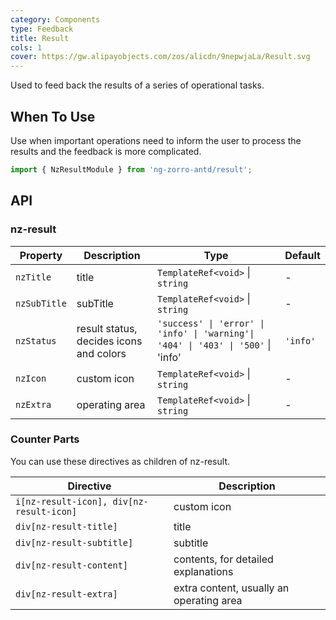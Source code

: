 ```yaml
---
category: Components
type: Feedback
title: Result
cols: 1
cover: https://gw.alipayobjects.com/zos/alicdn/9nepwjaLa/Result.svg
---
```


Used to feed back the results of a series of operational tasks.

## When To Use

Use when important operations need to inform the user to process the results and the feedback is more complicated.

```ts
import { NzResultModule } from 'ng-zorro-antd/result';
```

## API

### nz-result

| Property     | Description                             | Type                                                                              | Default  |
| ------------ | --------------------------------------- | --------------------------------------------------------------------------------- | -------- |
| `nzTitle`    | title                                   | `TemplateRef<void>` \| `string`                                                   | -        |
| `nzSubTitle` | subTitle                                | `TemplateRef<void>` \| `string`                                                   | -        |
| `nzStatus`   | result status, decides icons and colors | `'success' \| 'error' \| 'info' \| 'warning'\| '404' \| '403' \| '500'` \| 'info' | `'info'` |
| `nzIcon`     | custom icon                             | `TemplateRef<void>` \| `string`                                                   | -        |
| `nzExtra`    | operating area                          | `TemplateRef<void>` \| `string`                                                   | -        |

### Counter Parts

You can use these directives as children of nz-result.

| Directive                                | Description                              |
| ---------------------------------------- | ---------------------------------------- |
| `i[nz-result-icon], div[nz-result-icon]` | custom icon                              |
| `div[nz-result-title]`                   | title                                    |
| `div[nz-result-subtitle]`                | subtitle                                 |
| `div[nz-result-content]`                 | contents, for detailed explanations      |
| `div[nz-result-extra]`                   | extra content, usually an operating area |
